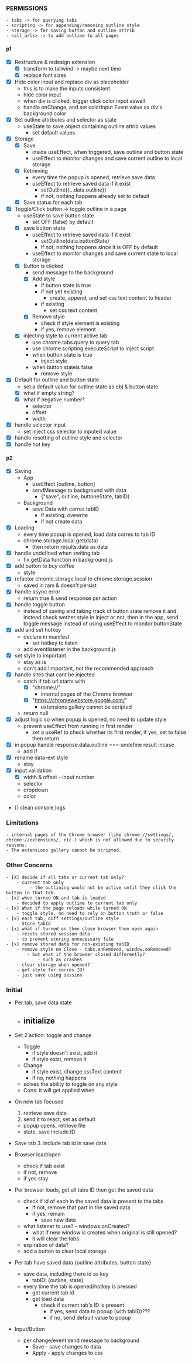 ### PERMISSIONS
    - tabs -> for querying tabs
    - scripting -> for appending/removing outline style
    - storage -> for saving button and outline attrib 
    - <all_urls> -> to add outline to all pages

#### p1
- [x] Restructure & redesign extension
    - [x] transform to tailwind -> maybe next time
    - [x] replace font sizes
- [x] Hide color input and replace div as placeholder
    - this is to make the inputs consistent
    - hide color input
    - when div is clicked, trigger click color input aswell
    - handle onChange, and set colorInput Event value as div's background color
- [x] Set outline attributes and selector as state
    - useState to save object containing outline attrib values
        - set default values
- [x] Storage
    - [x] Save
        - inside useEffect, when triggered, save outline and button state
        - useEffect to monitor changes and save current outline to local storage
    - [x] Retrieving
        - every time the popup is opened, retrieve save data
        - useEffect to retrieve saved data if it exist
            - setOutline({...data.outline})
            - if not, nothing happens already set to default
    - [x] Save status for each tab
- [x] Toggle/Click button -> toggle outline in a page
    - useState to save button state
        - set OFF (false) by default
    - [x] save button state
        - useEffect to retrieve saved data if it exist
            - setOutline(data.buttonState)
            - if not, nothing happens since it is OFF by default
        - useEffect to monitor changes and save current state to local storage
    - [x] Button is clicked
        - send message to the background
        - [x] Add style
            - if button state is true
            -   if not yet existing
                - create, append, and set css text content to header
            -   if existing
                - set css text content
        - [x] Remove style
            - check if style element is existing
            - if yes, remove element
    - [x] injecting style to current active tab
        - use chrome.tabs.query to query tab
        - use chrome.scripting.executeScript to inject script
        - when button state is true
            - inject style
        - when button stateis false
            - remove style
- [x] Default for outline and button state
    - set a default value for outline state as obj & button state
    - [x] what if empty string?
    - [x] what if negative number?
        - selector
        - offset
        - width
- [x] handle selector input
    - set inject css selector to inputed value
- [x] handle resetting of outline style and selector
- [x] handle hot key

#### p2
- [x] Saving
    - App
        - useEffect [outline, button]
        - sendMessage to background with data
            - {"save", outline, buttoneState, tabID}
    - Background
        - save Data with corres tabID
            - if existing: ovewrite
            - if not create data
- [x] Loading
    - every time popup is opened, load data corres to tab ID
    - chrome.storage.local.get(data)
        - then return results.data as data
- [x] handle undefined when switing tab
    - fix getData function in background.js
- [x] add button to buy coffee
    - style
- [x] refactor chrome.storage.local to chrome.storage.session
    - saved in ram & doesn't persist
- [x] handle async error
    - return true & send response per action
- [x] handle toggle button
    - instead of saving and taking track of button state
        remove it and instead check wether style in inject or not,
        then in the app, send toggle message instead of using useEffect
        to monitor buttonState
- [x] add and set hotkey
    - declare in manifest
        - set hotkey to listen
    - add eventlistener in the background.js
- [x] set style to important
    - stay as is
    - don't add !important, not the recommended approach
- [x] handle sites that cant be injected
    - catch if tab url starts with
        - [x] "chrome://"
            - internal pages of the Chrome browser
        - [x] "https://chromewebstore.google.com/"
            - extensions gallery cannot be scripted
    - return null
- [x] adjust logic so when popup is opened, no need to update style
    - prevent  useEffect from running in first render
        - set a useRef to check whether its first render, if yes, set to false then return
- [x] in popup handle response.data.outline === undefine result incase
    - add if
- [x] rename data-ext style
    - stay
- [x] input validation
    - [x] width & offset - input number
    - selector
    - dropdown
    - color
- [] clean console.logs

### Limitations
    - internal pages of the Chrome browser (like chrome://settings/, chrome://extensions/, etc.) which is not allowed due to security reasons.
    - The extensions gallery cannot be scripted.

### Other Concerns
    - [X] decide if all tabs or current tab only?
        - current tab only
             - the outlining would not be active until they click the button in that tab.
    - [x] when turned ON and tab is loaded
        - decided to apply outline to current tab only
    - [x] What if the page reloads while turned ON
        - toggle style, no need to rely on button truth or false
    - [x] each tab, diff settings/outline style
        - Store tabId
    - [x] what if turned on then close browser then open again
        - resets stored session data
        - to prevent storing unnecessary file
    - [x] remove stored data for non-existing tabID
        - remove style on Close - tabs.onRemoved, window.onRemoved?
            - but what if the browser closed differently? 
                - such as crashes
        - clear storage when opened?
        - get style for corres ID?
        - just save using session

### Initial
- Per tab, save data state
    - initialize
        -  
- Set 2 action: toggle and change
    - Toggle
        - if style doesn't exist, add it
        - if style exist, remove it
    - Change
        - if style exist, change cssText content
        - if no, nothing happens
    - solves the ability to toggle on any style
    - Cons: it will get applied when 

- On new tab focused
    1. retrieve save data
    2. send it to react, set as default
    - popup opens, retrieve file
    - state, save include ID
- Save tab
    3. include tab id in save data
- Browser load/open
    - check if tab exist
    - if not, remove
    - if yes stay
- Per browser loads, get all tabs ID then get the saved data
    - check if id of each in the saved data is present to the tabs
        - if not, remove that part in the saved data
        - if yes, remain
            - save new data
    - what listener to use? - windows.onCreated?
        - what if new window is created when original is still opened?
        - it will clear the tabs
    - expiration of data?
    - add a button to clear local storage
- Per tab have saved data {outline attributes, button state}
    - save data, including there id as key
        - tabID: {outline, state}
    - every time the tab is opened/hotkey is pressed
        - get current tab id
        - get load data
            - check if current tab's ID is present
                - if yes, send data to popup (with tabID)???
                - if no, send default value to popup
- Input/Button
    - per change/event send message to background
        - Save - save changes to data
        - Apply - apply changes to css